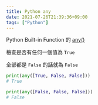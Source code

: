 ```yaml
---
title: Python any
date: 2021-07-26T21:39:36+09:00
tags: ["Python"]
---
```

Python Built-in Function 的 [any()](https://docs.python.org/3/library/functions.html#any)

檢查是否有任何一個值為 `True`

全部都是 `False` 的話就為 `False`

```python
print(any([True, False, False]))
# True

print(any([False, False, False]))
# False
```
